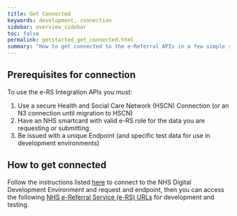 ```yaml
---
title: Get Connected
keywords: development, connection
sidebar: overview_sidebar
toc: false
permalink: getstarted_get_connected.html
summary: "How to get connected to the e-Referral APIs in a few simple steps"
---
```


## Prerequisites for connection

To use the e-RS Integration APIs you must:

1. Use a secure Health and Social Care Network (HSCN) Connection (or an N3 connection until migration to HSCN)
2. Have an NHS smartcard with valid e-RS role for the data you are requesting or submitting
3. Be issued with a unique Endpoint (and specific test data for use in development environments)

## How to get connected
Follow the instructions listed [here](https://digital.nhs.uk/services/path-to-live-environments/development-environment) to connect to the NHS Digital Development Environment and request and endpoint, then you can access the following [NHS e-Referral Service (e-RS) URLs](https://digital.nhs.uk/services/path-to-live-environments/development-environment#development-nhs-e-referral-service-e-rs-urls) for development and testing.


<!--
To request access to a test environment to connect to for development and testing purposes, please contact [platforms.supportdesk@nhs.net](mailto:platforms.supportdesk@nhs.net) and request the following:

1. Access to the e-RS Integration APIs in the e-RS DEV1 development environment
2. Allocation of an e-RS Integration API Test Pack for e-RS DEV1
3. Issue of Smartcard(s) for e-RS development  
  (If you already have smartcard please include the UUIDs so they can be re-used if possible)

#### Using existing smartcards
Suppliers with existing smartcards in Spine Development can have these remotely updated with the relevant Registration Authority (RA), enabling the allocated UUIDs to be issued locally, please include your Spine Development UUID in your initial request to the Platforms Support Desk (platforms.supportdesk@nhs.net) if this is required.

## Further details on connecting

#### Generating a Certificate Signing Request

You will also need to generate and submit a Certificate Signing Request (CSR) and a Private Key to obtain an endpoint certificate for the requested FQDN.

1. The CSR must have a key length of 2048.
2. The common name must be set to the FQDN value.

We recommend using [OpenSSL](http://slproweb.com/products/Win32OpenSSL.html) for this.

Once installed, Open Command Prompt and run the below command to configure the `openssl.cfg` file:

```shell
C:\OpenSSL-Win32\bin>set OPENSSL_CONF=C:\OpenSSL-Win32\bin\openssl.cfg
```

Change the directory to `C:\OpenSSL-Win32\bin` and run the below command to generate the CSR by replacing _"Test-FQDN"_ and the org code, e.g. _"O=ROB"_, with yours:

```shell
openssl req -new -newkey rsa:2048 -nodes -out Test-FQDN.cfh.nhs.uk.csr -keyout Test-FQDN.cfh.nhs.uk.key -subj "/C=GB/ST=/L=na/O=ROB/OU=na/CN=Test-FQDN.cfh.nhs.uk"
```

The CSR along with the private key will be generated and available in `C:\OpenSSL-Win32\bin` folder as per the above FQDN details.

Please specify alongside the request to the Platforms Support Desk the need to be allocated a ‘NHS e-RS-API Testing Pack’.

#### Registry Settings ##

Please install “IAConfig2.msi” by downloading the IAConfig.zip archive from [http://nww.hscic.gov.uk/dir/downloads/index.html#ia_config](http://nww.hscic.gov.uk/dir/downloads/index.html#ia_config) (Can only be accessed via N3)

Once installed you should be able to apply the DEV Registry settings to access the e-RS/DEV1 environment.

#### Identity Agent ##

Please install the Identity Agent and Middleware from [http://nww.hscic.gov.uk/dir/downloads/index.html](http://nww.hscic.gov.uk/dir/downloads/index.html) (Can only be accessed via HSCN/N3)

#### Unblocking IP addresses ##

If you want to unblock certain IP addresses as part of this process, please email the [Platforms Support Desk](platforms.supportdesk@nhs.net).

#### Installing ROOT and SUBCA Certificates

Once you have received a certificate from our Platforms Support Desk you will need to follow a few simple steps that will allow you to begin your e-Referral Service Integration journey.

You need to install ROOT and SUBCA certificates, download the [Certificate Installation Guide](https://developer.nhs.uk/wp-content/uploads/2018/01/Install-ROOTCA-and-SUBCA-certificates-v1.0.pdf) for more details. -->
